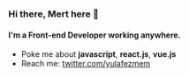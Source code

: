 ### Hi there, Mert here 👋

#### I'm a Front-end Developer working anywhere.

- Poke me about **javascript**, **react.js**, **vue.js**
- Reach me: [twitter.com/yulafezmem](https://twitter.com/yulafezmem)
